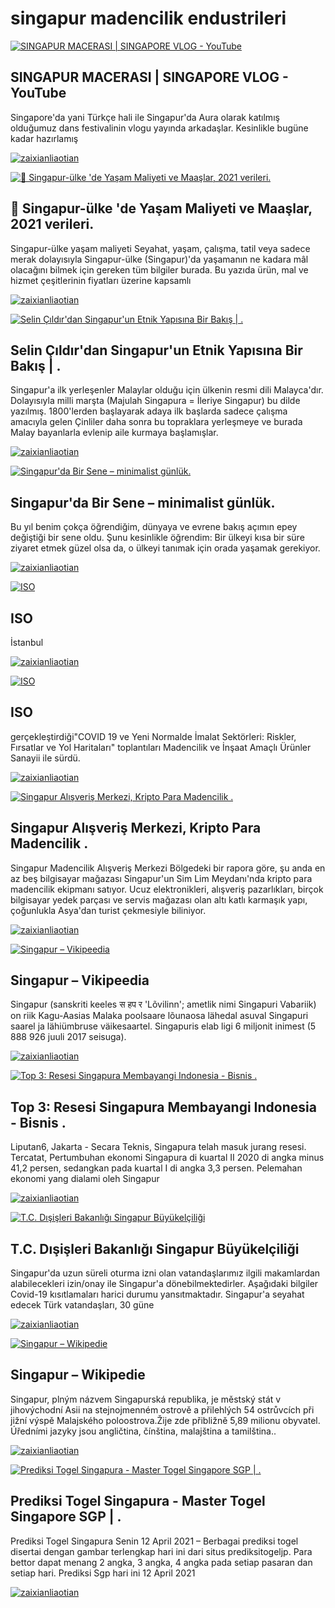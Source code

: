 # singapur madencilik endustrileri
<a href="https://mnn.zoosnet.net/LR/Chatpre.aspx?id=MNN94995150&p=https://topgrinding.com/" target="_blank">![SINGAPUR MACERASI | SINGAPORE VLOG - YouTube](https://github.com/technlg/images/blob/main/48.jpg)</a>
## SINGAPUR MACERASI | SINGAPORE VLOG - YouTube
Singapore'da yani Türkçe hali ile Singapur'da Aura olarak katılmış olduğumuz dans festivalinin vlogu yayında arkadaşlar. Kesinlikle bugüne kadar hazırlamış 
<a href="https://mnn.zoosnet.net/LR/Chatpre.aspx?id=MNN94995150&p=https://topgrinding.com/" target="_blank"><img src="https://github.com/technlg/images/raw/main/chat11.jpg" alt="zaixianliaotian"/></a><a href="//whatsapp.shibangsoft.com/WhatsApp.php" ><img src="https://github.com/technlg/images/raw/main/chat11.png" alt=""></a>
<a href="https://mnn.zoosnet.net/LR/Chatpre.aspx?id=MNN94995150&p=https://topgrinding.com/" target="_blank">![🥇 Singapur-ülke 'de Yaşam Maliyeti ve Maaşlar, 2021 verileri.](https://github.com/technlg/images/blob/main/8.jpg)</a>
## 🥇 Singapur-ülke 'de Yaşam Maliyeti ve Maaşlar, 2021 verileri.
Singapur-ülke yaşam maliyeti Seyahat, yaşam, çalışma, tatil veya sadece merak dolayısıyla Singapur-ülke (Singapur)'da yaşamanın ne kadara mâl olacağını bilmek için gereken tüm bilgiler burada. Bu yazıda ürün, mal ve hizmet çeşitlerinin fiyatları üzerine kapsamlı
<a href="https://mnn.zoosnet.net/LR/Chatpre.aspx?id=MNN94995150&p=https://topgrinding.com/" target="_blank"><img src="https://github.com/technlg/images/raw/main/chat11.jpg" alt="zaixianliaotian"/></a><a href="//whatsapp.shibangsoft.com/WhatsApp.php" ><img src="https://github.com/technlg/images/raw/main/chat11.png" alt=""></a>
<a href="https://mnn.zoosnet.net/LR/Chatpre.aspx?id=MNN94995150&p=https://topgrinding.com/" target="_blank">![Selin Çıldır'dan Singapur'un Etnik Yapısına Bir Bakış | .](https://github.com/technlg/images/blob/main/52.jpg)</a>
## Selin Çıldır'dan Singapur'un Etnik Yapısına Bir Bakış | .
Singapur'a ilk yerleşenler Malaylar olduğu için ülkenin resmi dili Malayca'dır. Dolayısıyla milli marşta (Majulah Singapura = İleriye Singapur) bu dilde yazılmış. 1800'lerden başlayarak adaya ilk başlarda sadece çalışma amacıyla gelen Çinliler daha sonra bu topraklara yerleşmeye ve burada Malay bayanlarla evlenip aile kurmaya başlamışlar.
<a href="https://mnn.zoosnet.net/LR/Chatpre.aspx?id=MNN94995150&p=https://topgrinding.com/" target="_blank"><img src="https://github.com/technlg/images/raw/main/chat11.jpg" alt="zaixianliaotian"/></a><a href="//whatsapp.shibangsoft.com/WhatsApp.php" ><img src="https://github.com/technlg/images/raw/main/chat11.png" alt=""></a>
<a href="https://mnn.zoosnet.net/LR/Chatpre.aspx?id=MNN94995150&p=https://topgrinding.com/" target="_blank">![Singapur'da Bir Sene – minimalist günlük.](https://github.com/technlg/images/blob/main/2.jpg)</a>
## Singapur'da Bir Sene – minimalist günlük.
Bu yıl benim çokça öğrendiğim, dünyaya ve evrene bakış açımın epey değiştiği bir sene oldu. Şunu kesinlikle öğrendim: Bir ülkeyi kısa bir süre ziyaret etmek güzel olsa da, o ülkeyi tanımak için orada yaşamak gerekiyor.
<a href="https://mnn.zoosnet.net/LR/Chatpre.aspx?id=MNN94995150&p=https://topgrinding.com/" target="_blank"><img src="https://github.com/technlg/images/raw/main/chat11.jpg" alt="zaixianliaotian"/></a><a href="//whatsapp.shibangsoft.com/WhatsApp.php" ><img src="https://github.com/technlg/images/raw/main/chat11.png" alt=""></a>
<a href="https://mnn.zoosnet.net/LR/Chatpre.aspx?id=MNN94995150&p=https://topgrinding.com/" target="_blank">![ISO](https://github.com/technlg/images/blob/main/34.jpg)</a>
## ISO
 İstanbul 
<a href="https://mnn.zoosnet.net/LR/Chatpre.aspx?id=MNN94995150&p=https://topgrinding.com/" target="_blank"><img src="https://github.com/technlg/images/raw/main/chat11.jpg" alt="zaixianliaotian"/></a><a href="//whatsapp.shibangsoft.com/WhatsApp.php" ><img src="https://github.com/technlg/images/raw/main/chat11.png" alt=""></a>
<a href="https://mnn.zoosnet.net/LR/Chatpre.aspx?id=MNN94995150&p=https://topgrinding.com/" target="_blank">![ISO](https://github.com/technlg/images/blob/main/48.jpg)</a>
## ISO
gerçekleştirdiği"COVID 19 ve Yeni Normalde İmalat Sektörleri: Riskler, Fırsatlar ve Yol Haritaları" toplantıları Madencilik ve İnşaat Amaçlı Ürünler Sanayii ile sürdü. 
<a href="https://mnn.zoosnet.net/LR/Chatpre.aspx?id=MNN94995150&p=https://topgrinding.com/" target="_blank"><img src="https://github.com/technlg/images/raw/main/chat11.jpg" alt="zaixianliaotian"/></a><a href="//whatsapp.shibangsoft.com/WhatsApp.php" ><img src="https://github.com/technlg/images/raw/main/chat11.png" alt=""></a>
<a href="https://mnn.zoosnet.net/LR/Chatpre.aspx?id=MNN94995150&p=https://topgrinding.com/" target="_blank">![Singapur Alışveriş Merkezi, Kripto Para Madencilik .](https://github.com/technlg/images/blob/main/32.jpg)</a>
## Singapur Alışveriş Merkezi, Kripto Para Madencilik .
Singapur Madencilik Alışveriş Merkezi Bölgedeki bir rapora göre, şu anda en az beş bilgisayar mağazası Singapur'un Sim Lim Meydanı'nda kripto para madencilik ekipmanı satıyor. Ucuz elektronikleri, alışveriş pazarlıkları, birçok bilgisayar yedek parçası ve servis mağazası olan altı katlı karmaşık yapı, çoğunlukla Asya'dan turist çekmesiyle biliniyor.
<a href="https://mnn.zoosnet.net/LR/Chatpre.aspx?id=MNN94995150&p=https://topgrinding.com/" target="_blank"><img src="https://github.com/technlg/images/raw/main/chat11.jpg" alt="zaixianliaotian"/></a><a href="//whatsapp.shibangsoft.com/WhatsApp.php" ><img src="https://github.com/technlg/images/raw/main/chat11.png" alt=""></a>
<a href="https://mnn.zoosnet.net/LR/Chatpre.aspx?id=MNN94995150&p=https://topgrinding.com/" target="_blank">![Singapur – Vikipeedia](https://github.com/technlg/images/blob/main/15.jpg)</a>
## Singapur – Vikipeedia
Singapur (sanskriti keeles स हप र 'Lõvilinn'; ametlik nimi Singapuri Vabariik) on riik Kagu-Aasias Malaka poolsaare lõunaosa lähedal asuval Singapuri saarel ja lähiümbruse väikesaartel. Singapuris elab ligi 6 miljonit inimest (5 888 926 juuli 2017 seisuga). 
<a href="https://mnn.zoosnet.net/LR/Chatpre.aspx?id=MNN94995150&p=https://topgrinding.com/" target="_blank"><img src="https://github.com/technlg/images/raw/main/chat11.jpg" alt="zaixianliaotian"/></a><a href="//whatsapp.shibangsoft.com/WhatsApp.php" ><img src="https://github.com/technlg/images/raw/main/chat11.png" alt=""></a>
<a href="https://mnn.zoosnet.net/LR/Chatpre.aspx?id=MNN94995150&p=https://topgrinding.com/" target="_blank">![Top 3: Resesi Singapura Membayangi Indonesia - Bisnis .](https://github.com/technlg/images/blob/main/5.jpg)</a>
## Top 3: Resesi Singapura Membayangi Indonesia - Bisnis .
Liputan6, Jakarta - Secara Teknis, Singapura telah masuk jurang resesi. Tercatat, Pertumbuhan ekonomi Singapura di kuartal II 2020 di angka minus 41,2 persen, sedangkan pada kuartal I di angka 3,3 persen. Pelemahan ekonomi yang dialami oleh Singapur 
<a href="https://mnn.zoosnet.net/LR/Chatpre.aspx?id=MNN94995150&p=https://topgrinding.com/" target="_blank"><img src="https://github.com/technlg/images/raw/main/chat11.jpg" alt="zaixianliaotian"/></a><a href="//whatsapp.shibangsoft.com/WhatsApp.php" ><img src="https://github.com/technlg/images/raw/main/chat11.png" alt=""></a>
<a href="https://mnn.zoosnet.net/LR/Chatpre.aspx?id=MNN94995150&p=https://topgrinding.com/" target="_blank">![T.C. Dışişleri Bakanlığı Singapur Büyükelçiliği](https://github.com/technlg/images/blob/main/6.jpg)</a>
## T.C. Dışişleri Bakanlığı Singapur Büyükelçiliği
Singapur'da uzun süreli oturma izni olan vatandaşlarımız ilgili makamlardan alabilecekleri izin/onay ile Singapur'a dönebilmektedirler. Aşağıdaki bilgiler Covid-19 kısıtlamaları harici durumu yansıtmaktadır. Singapur'a seyahat edecek Türk vatandaşları, 30 güne
<a href="https://mnn.zoosnet.net/LR/Chatpre.aspx?id=MNN94995150&p=https://topgrinding.com/" target="_blank"><img src="https://github.com/technlg/images/raw/main/chat11.jpg" alt="zaixianliaotian"/></a><a href="//whatsapp.shibangsoft.com/WhatsApp.php" ><img src="https://github.com/technlg/images/raw/main/chat11.png" alt=""></a>
<a href="https://mnn.zoosnet.net/LR/Chatpre.aspx?id=MNN94995150&p=https://topgrinding.com/" target="_blank">![Singapur – Wikipedie](https://github.com/technlg/images/blob/main/29.jpg)</a>
## Singapur – Wikipedie
Singapur, plným názvem Singapurská republika, je městský stát v jihovýchodní Asii na stejnojmenném ostrově a přilehlých 54 ostrůvcích při jižní výspě Malajského poloostrova.Žije zde přibližně 5,89 milionu obyvatel. Úředními jazyky jsou angličtina, čínština, malajština a tamilština..
<a href="https://mnn.zoosnet.net/LR/Chatpre.aspx?id=MNN94995150&p=https://topgrinding.com/" target="_blank"><img src="https://github.com/technlg/images/raw/main/chat11.jpg" alt="zaixianliaotian"/></a><a href="//whatsapp.shibangsoft.com/WhatsApp.php" ><img src="https://github.com/technlg/images/raw/main/chat11.png" alt=""></a>
<a href="https://mnn.zoosnet.net/LR/Chatpre.aspx?id=MNN94995150&p=https://topgrinding.com/" target="_blank">![Prediksi Togel Singapura - Master Togel Singapore SGP | .](https://github.com/technlg/images/blob/main/39.jpg)</a>
## Prediksi Togel Singapura - Master Togel Singapore SGP | .
Prediksi Togel Singapura Senin 12 April 2021 – Berbagai prediksi togel disertai dengan gambar terlengkap hari ini dari situs prediksitogeljp. Para bettor dapat menang 2 angka, 3 angka, 4 angka pada setiap pasaran dan setiap hari. Prediksi Sgp hari ini 12 April 2021 
<a href="https://mnn.zoosnet.net/LR/Chatpre.aspx?id=MNN94995150&p=https://topgrinding.com/" target="_blank"><img src="https://github.com/technlg/images/raw/main/chat11.jpg" alt="zaixianliaotian"/></a><a href="//whatsapp.shibangsoft.com/WhatsApp.php" ><img src="https://github.com/technlg/images/raw/main/chat11.png" alt=""></a>
